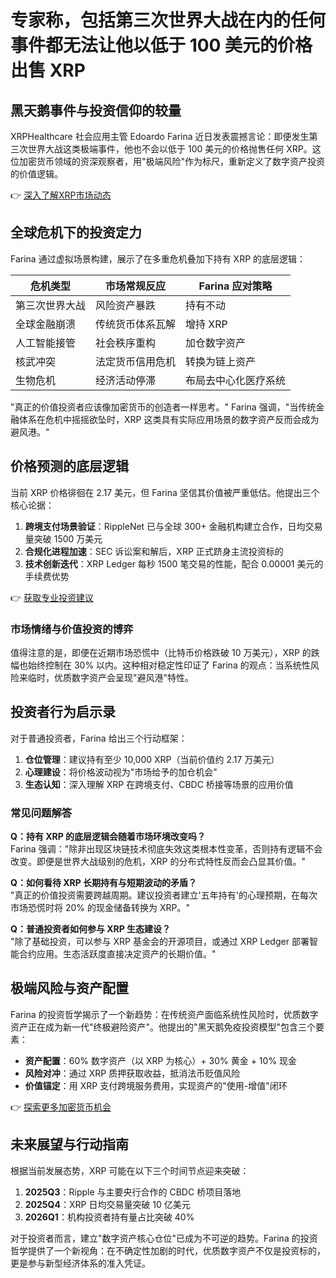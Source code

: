# 专家称，包括第三次世界大战在内的任何事件都无法让他以低于 100 美元的价格出售 XRP

## 黑天鹅事件与投资信仰的较量

XRPHealthcare 社会应用主管 Edoardo Farina 近日发表震撼言论：即便发生第三次世界大战这类极端事件，他也不会以低于 100 美元的价格抛售任何 XRP。这位加密货币领域的资深观察者，用"极端风险"作为标尺，重新定义了数字资产投资的价值逻辑。

👉 [深入了解XRP市场动态](https://bit.ly/okx_welcome)

## 全球危机下的投资定力

Farina 通过虚拟场景构建，展示了在多重危机叠加下持有 XRP 的底层逻辑：

| 危机类型       | 市场常规反应          | Farina 应对策略       |
|----------------|-----------------------|------------------------|
| 第三次世界大战   | 风险资产暴跌          | 持有不动               |
| 全球金融崩溃     | 传统货币体系瓦解      | 增持 XRP               |
| 人工智能接管     | 社会秩序重构          | 加仓数字资产           |
| 核武冲突         | 法定货币信用危机      | 转换为链上资产         |
| 生物危机         | 经济活动停滞          | 布局去中心化医疗系统   |

"真正的价值投资者应该像加密货币的创造者一样思考。" Farina 强调，"当传统金融体系在危机中摇摇欲坠时，XRP 这类具有实际应用场景的数字资产反而会成为避风港。"

## 价格预测的底层逻辑

当前 XRP 价格徘徊在 2.17 美元，但 Farina 坚信其价值被严重低估。他提出三个核心论据：

1. **跨境支付场景验证**：RippleNet 已与全球 300+ 金融机构建立合作，日均交易量突破 1500 万美元
2. **合规化进程加速**：SEC 诉讼案和解后，XRP 正式跻身主流投资标的
3. **技术创新迭代**：XRP Ledger 每秒 1500 笔交易的性能，配合 0.00001 美元的手续费优势

👉 [获取专业投资建议](https://bit.ly/okx_welcome)

### 市场情绪与价值投资的博弈

值得注意的是，即便在近期市场恐慌中（比特币价格跌破 10 万美元），XRP 的跌幅也始终控制在 30% 以内。这种相对稳定性印证了 Farina 的观点：当系统性风险来临时，优质数字资产会呈现"避风港"特性。

## 投资者行为启示录

对于普通投资者，Farina 给出三个行动框架：

1. **仓位管理**：建议持有至少 10,000 XRP（当前价值约 2.17 万美元）
2. **心理建设**：将价格波动视为"市场给予的加仓机会"
3. **生态认知**：深入理解 XRP 在跨境支付、CBDC 桥接等场景的应用价值

### 常见问题解答

**Q：持有 XRP 的底层逻辑会随着市场环境改变吗？**  
Farina 强调："除非出现区块链技术彻底失效这类根本性变革，否则持有逻辑不会改变。即便是世界大战级别的危机，XRP 的分布式特性反而会凸显其价值。"

**Q：如何看待 XRP 长期持有与短期波动的矛盾？**  
"真正的价值投资需要跨越周期。建议投资者建立'五年持有'的心理预期，在每次市场恐慌时将 20% 的现金储备转换为 XRP。"

**Q：普通投资者如何参与 XRP 生态建设？**  
"除了基础投资，可以参与 XRP 基金会的开源项目，或通过 XRP Ledger 部署智能合约应用。生态活跃度直接决定资产的长期价值。"

## 极端风险与资产配置

Farina 的投资哲学揭示了一个新趋势：在传统资产面临系统性风险时，优质数字资产正在成为新一代"终极避险资产"。他提出的"黑天鹅免疫投资模型"包含三个要素：

- **资产配置**：60% 数字资产（以 XRP 为核心）+ 30% 黄金 + 10% 现金
- **风险对冲**：通过 XRP 质押获取收益，抵消法币贬值风险
- **价值锚定**：用 XRP 支付跨境服务费用，实现资产的"使用-增值"闭环

👉 [探索更多加密货币机会](https://bit.ly/okx_welcome)

## 未来展望与行动指南

根据当前发展态势，XRP 可能在以下三个时间节点迎来突破：

1. **2025Q3**：Ripple 与主要央行合作的 CBDC 桥项目落地
2. **2025Q4**：XRP 日均交易量突破 10 亿美元
3. **2026Q1**：机构投资者持有量占比突破 40%

对于投资者而言，建立"数字资产核心仓位"已成为不可逆的趋势。Farina 的投资哲学提供了一个新视角：在不确定性加剧的时代，优质数字资产不仅是投资标的，更是参与新型经济体系的准入凭证。
